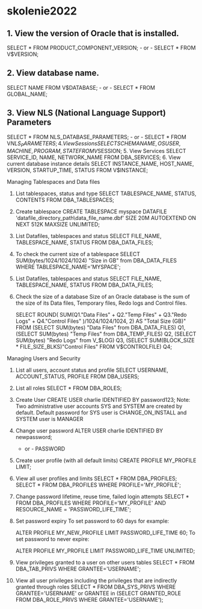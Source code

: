 # skolenie2022

## 1. View the version of Oracle that is installed.
   SELECT * FROM PRODUCT_COMPONENT_VERSION;
    - or -
   SELECT * FROM V$VERSION;
   
## 2. View database name.
   SELECT NAME FROM V$DATABASE;
    - or -
   SELECT * FROM GLOBAL_NAME;
## 3. View NLS (National Language Support) Parameters
   SELECT * FROM NLS_DATABASE_PARAMETERS;
    - or -
   SELECT * FROM V$NLS_PARAMETERS;
4. View Sessions
   SELECT SCHEMANAME, OSUSER, MACHINE, PROGRAM, STATE FROM V$SESSION;
5. View Services
   SELECT SERVICE_ID, NAME, NETWORK_NAME FROM DBA_SERVICES;
6. View current database instance details
   SELECT INSTANCE_NAME, HOST_NAME, VERSION, STARTUP_TIME, STATUS FROM V$INSTANCE;

Managing Tablespaces and Data files
1. List tablespaces, status and type
   SELECT TABLESPACE_NAME, STATUS, CONTENTS FROM DBA_TABLESPACES;
2. Create tablespace
   CREATE TABLESPACE myspace 
       DATAFILE 'datafile_directory_path\data_file_name.dbf' 
       SIZE 20M 
       AUTOEXTEND ON
       NEXT 512K
    MAXSIZE UNLIMITED;
3. List Datafiles, tablespaces and status
   SELECT FILE_NAME, TABLESPACE_NAME, STATUS FROM DBA_DATA_FILES;
4. To check the current size of a tablespace
   SELECT SUM(bytes/1024/1024/1024) "Size in GB" from DBA_DATA_FILES WHERE TABLESPACE_NAME='MYSPACE';
3. List Datafiles, tablespaces and status
   SELECT FILE_NAME, TABLESPACE_NAME, STATUS FROM DBA_DATA_FILES;
5. Check the size of a database
Size of an Oracle database is the sum of the size of its Data files, Temporary files, Redo logs and Control files.

   SELECT ROUND(
       SUM(Q1."Data Files" + 
           Q2."Temp Files" + 
           Q3."Redo Logs" + 
           Q4."Control Files"
           )/1024/1024/1024,  2) 
       AS "Total Size (GB)"
   FROM
    (SELECT SUM(bytes) "Data Files" from DBA_DATA_FILES) Q1,
    (SELECT SUM(bytes) "Temp Files" from DBA_TEMP_FILES) Q2,
    (SELECT SUM(bytes) "Redo Logs" from V_$LOG) Q3,
    (SELECT SUM(BLOCK_SIZE * FILE_SIZE_BLKS)"Control Files" FROM V$CONTROLFILE) Q4;

Managing Users and Security
1. List all users, account status and profile
   SELECT USERNAME, ACCOUNT_STATUS, PROFILE FROM DBA_USERS;
2. List all roles
   SELECT * FROM DBA_ROLES;
3. Create User
   CREATE USER charlie IDENTIFIED BY password123;
Note: Two administrative user accounts SYS and SYSTEM are created by default. Default password for SYS user is CHANGE_ON_INSTALL and SYSTEM user is MANAGER
4. Change user password
   ALTER USER charlie IDENTIFIED BY newpassword;
    - or -
   PASSWORD
5. Create user profile (with all default limits)
   CREATE PROFILE MY_PROFILE LIMIT;
6. View all user profiles and limits
   SELECT * FROM DBA_PROFILES;
   SELECT * FROM DBA_PROFILES WHERE PROFILE='MY_PROFILE';
7. Change password lifetime, reuse time, failed login attempts
   SELECT * FROM DBA_PROFILES WHERE PROFILE='MY_PROFILE' AND RESOURCE_NAME = 'PASSWORD_LIFE_TIME';
8. Set password expiry
To set password to 60 days for example:

   ALTER PROFILE MY_NEW_PROFILE LIMIT PASSWORD_LIFE_TIME 60;
To set password to never expire:

   ALTER PROFILE MY_PROFILE LIMIT PASSWORD_LIFE_TIME UNLIMITED;
9. View privileges granted to a user on other users tables
   SELECT * FROM DBA_TAB_PRIVS WHERE GRANTEE='USERNAME';
10. View all user privileges including the privileges that are indirectly granted through roles
   SELECT * FROM DBA_SYS_PRIVS WHERE GRANTEE='USERNAME' or GRANTEE in (SELECT GRANTED_ROLE FROM DBA_ROLE_PRIVS WHERE GRANTEE='USERNAME');

